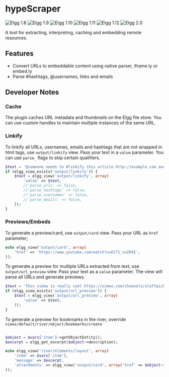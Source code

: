 hypeScraper
===========
![Elgg 1.8](https://img.shields.io/badge/Elgg-1.8.x-orange.svg?style=flat-square)
![Elgg 1.9](https://img.shields.io/badge/Elgg-1.9.x-orange.svg?style=flat-square)
![Elgg 1.10](https://img.shields.io/badge/Elgg-1.10.x-orange.svg?style=flat-square)
![Elgg 1.11](https://img.shields.io/badge/Elgg-1.11.x-orange.svg?style=flat-square)
![Elgg 1.12](https://img.shields.io/badge/Elgg-1.12.x-orange.svg?style=flat-square)
![Elgg 2.0](https://img.shields.io/badge/Elgg-2.0.x-orange.svg?style=flat-square)

A tool for extracting, interpreting, caching and embedding remote resources.

## Features

* Convert URLs to embeddable content using native parser, iframe.ly or embed.ly
* Parse #hashtags, @usernames, links and emails

## Developer Notes

### Cache

The plugin caches URL metadata and thumbnails on the Elgg file store. You can use custom handles to
maintain multiple instances of the same URL.

### Linkify

To linkify all URLs, usernames, emails and hashtags that are not wrapped in html tags, use ```output/linkify``` view.
Pass your text in a ```value``` parameter. You can use ```parse_``` flags to skip certain qualifiers.

```php
$text = '@someone needs to #linkify this article http://example.com and email it to someone@example.com';
if (elgg_view_exists('output/linkify')) {
	$text = elgg_view('output/linkify', array(
		'value' => $text,
		//'parse_urls' => false,
		//'parse_hashtags' => false,
		//'parse_usernames' => false,
		//'parse_emails' => false,
	));
}
```

### Previews/Embeds

To generate a preview/card, use ```output/card``` view. Pass your URL as ```href``` parameter;

```php
echo elgg_view('output/card', array(
	'href' => 'https://www.youtube.com/watch?v=Dlf1_vuIR4I',
));
```

To generate a preview for multiple URLs extracted from text, use ```output/url_preview``` view.
Pass your text as a	```value``` parameter. The view will parse all URLs and generate previews.

```php
$text = 'This video is really cool https://vimeo.com/channels/staffpicks/116498390';
if (elgg_view_exists('output/url_preview')) {
	$text = elgg_view('output/url_preview', array(
		'value' => $text,
	));
}
```

To generate a preview for bookmarks in the river, override ```views/default/river/object/bookmarks/create```

```php

$object = $vars['item']->getObjectEntity();
$excerpt = elgg_get_excerpt($object->description);

echo elgg_view('river/elements/layout', array(
	'item' => $vars['item'],
	'message' => $excerpt,
	'attachments' => elgg_view('output/card', array('href' => $object->address)),
));

```
